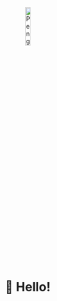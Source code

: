 <div align="center" width="50" >
  <img src="https://raw.githubusercontent.com/Tarikul-Islam-Anik/Animated-Fluent-Emojis/master/Emojis/Animals/Penguin.png" alt="Penguin" width="15%" /><br/>
  <h1>👋 Hello!</h1>
</div>
